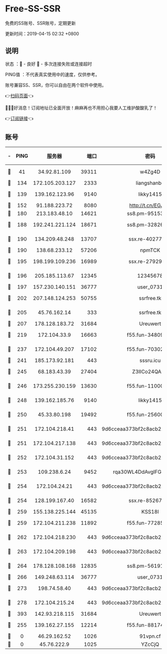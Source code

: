 # Free-SS-SSR

免费的SS账号、SSR账号，定期更新

更新时间：2019-04-15 02:32 +0800

## 说明

状态     ：🙂 - 良好 🙁 - 多次连接失败或连接超时

PING值   ：不代表真实使用中的速度，仅供参考。

账号兼容SS、SSR，你可以自由在两个软件中使用。

👉[扫码页面](https://liesauer.github.io/Free-SS-SSR/)👈

🎉🎉🎉好消息！订阅地址已全面开放！麻麻再也不用担心我要人工维护酸酸乳了！

👉[订阅链接](https://www.liesauer.net/yogurt/subscribe?ACCESS_TOKEN=DAYxR3mMaZAsaqUb)👈

## 账号

|-|PING|服务器|端口|密码|加密方式|区域|
|:----:|:----:|:-----:|-----:|:----:|:----:|:----:|
|🙂|41|34.92.81.109|39311|w4Zg4D|chacha20-ietf|US|
|🙂|134|172.105.203.127|2333|liangshanbo|chacha20|JP|
|🙂|139|139.162.123.96|9140|likky1415|aes-256-cfb|JP|
|🙂|152|91.188.223.72|8080|http://t.cn/EGJIyrl|rc4-md5|RU|
|🙂|180|213.183.48.10|14621|ss8.pm-95153983|rc4-md5|RU|
|🙂|188|192.241.221.124|18671|ss8.pm-32826207|aes-256-cfb|US|
|🙂|190|134.209.48.248|13707|ssx.re-40277635|aes-256-cfb|US|
|🙂|190|138.68.233.12|57206|npmTCK|rc4-md5|US|
|🙂|195|198.199.109.236|16989|ssx.re-27929573|aes-256-cfb|US|
|🙂|196|205.185.113.67|12345|12345678|aes-256-cfb|US|
|🙂|197|157.230.140.151|36777|user_0731|chacha20|US|
|🙂|202|207.148.124.253|50755|ssrfree.tk|aes-256-cfb|SG|
|🙂|205|45.76.162.14|333|ssrfree.tk|aes-256-cfb|SG|
|🙂|207|178.128.183.72|31684|Ureuwert|chacha20|US|
|🙂|219|172.104.33.9|16663|f55.fun-34809669|aes-256-cfb|SG|
|🙂|237|172.104.49.207|17102|f55.fun-70302993|aes-256-cfb|SG|
|🙂|241|185.173.92.181|443|sssru.icu|rc4-md5|RU|
|🙂|245|68.183.43.39|27404|Z3IICo24QAHu|aes-256-cfb|GB|
|🙂|246|173.255.230.159|13630|f55.fun-11000786|aes-256-cfb|US|
|🙂|248|139.162.185.76|9140|likky1415|aes-256-cfb|DE|
|🙂|250|45.33.80.198|19492|f55.fun-25600628|aes-256-cfb|US|
|🙂|251|172.104.218.41|443|9d6cceaa373bf2c8acb22e60b6a58be6|aes-256-cfb|US|
|🙂|251|172.104.217.138|443|9d6cceaa373bf2c8acb22e60b6a58be6|aes-256-cfb|US|
|🙂|252|172.104.31.152|443|9d6cceaa373bf2c8acb22e60b6a58be6|aes-256-cfb|US|
|🙂|253|109.238.6.24|9452|rqa30WL4DdAvgIFG6Fs3znzTa|aes-256-cfb|FR|
|🙂|254|172.104.24.21|443|9d6cceaa373bf2c8acb22e60b6a58be6|aes-256-cfb|US|
|🙂|254|128.199.167.40|16582|ssx.re-85267368|aes-256-cfb|SG|
|🙂|259|155.138.225.144|45135|KSS18l|rc4-md5|US|
|🙂|259|172.104.211.238|11892|f55.fun-77285988|aes-256-cfb|US|
|🙂|262|172.104.218.230|443|9d6cceaa373bf2c8acb22e60b6a58be6|aes-256-cfb|US|
|🙂|263|172.104.209.198|443|9d6cceaa373bf2c8acb22e60b6a58be6|aes-256-cfb|US|
|🙂|264|178.128.108.168|12835|ss8.pm-56191886|aes-256-cfb|SG|
|🙂|266|149.248.63.114|36777|user_0731|chacha20|CA|
|🙂|273|198.74.58.40|443|9d6cceaa373bf2c8acb22e60b6a58be6|aes-256-cfb|US|
|🙂|278|172.104.215.24|443|9d6cceaa373bf2c8acb22e60b6a58be6|aes-256-cfb|US|
|🙂|393|142.93.218.115|31684|Ureuwert|chacha20|IN|
|🙂|255|139.162.27.155|12214|f55.fun-88174583|aes-256-cfb|SG|
|🙁|0|46.29.162.52|1026|91vpn.cf|rc4-md5|RU|
|🙁|0|45.76.222.9|1025|YZcCjQ|rc4-md5|JP|
